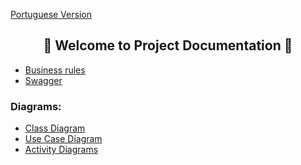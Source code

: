 <a href="https://github.com/Squad-Back-End/reprography-nodejs/blob/master/docs/README.md">Portuguese Version</a>

<h2 align="center"> 📄 Welcome to Project Documentation 📄 </br></h2>



  * [Business rules](https://github.com/Squad-Back-End/reprography-nodejs/blob/master/docs/business_rules/README-en.md)
  * [Swagger](https://github.com/Squad-Back-End/reprography-nodejs/blob/master/docs/swagger/README-en.md)


### Diagrams: 

 * [Class Diagram](https://github.com/Squad-Back-End/reprography-nodejs/blob/master/docs/diagrams/diagramas_de_classe/Diagramas%20de%20Classe%20%20Back-End%20V1.png)
 * [Use Case Diagram](https://github.com/Squad-Back-End/reprography-nodejs/blob/master/docs/diagrams/diagramas_casos_de_uso/Diagrama_de_Caso_de_Uso.png)
 * [Activity Diagrams](https://github.com/Squad-Back-End/reprography-nodejs/tree/master/docs/diagrams/diagramas_de_atividade)


